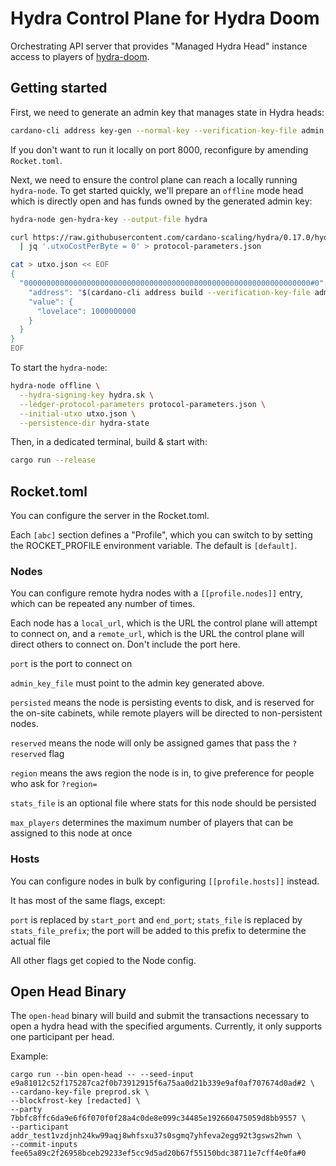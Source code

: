 # Hydra Control Plane for Hydra Doom

Orchestrating API server that provides "Managed Hydra Head" instance access to players of [hydra-doom](https://github.com/cardano-scaling/hydra-doom).

## Getting started

First, we need to generate an admin key that manages state in Hydra heads:

``` sh
cardano-cli address key-gen --normal-key --verification-key-file admin.vk --signing-key-file admin.sk
```

If you don't want to run it locally on port 8000, reconfigure by amending `Rocket.toml`.

Next, we need to ensure the control plane can reach a locally running
`hydra-node`. To get started quickly, we'll prepare an `offline` mode head which is
directly open and has funds owned by the generated admin key:

``` sh
hydra-node gen-hydra-key --output-file hydra

curl https://raw.githubusercontent.com/cardano-scaling/hydra/0.17.0/hydra-cluster/config/protocol-parameters.json \
  | jq '.utxoCostPerByte = 0' > protocol-parameters.json

cat > utxo.json << EOF
{
  "0000000000000000000000000000000000000000000000000000000000000000#0": {
    "address": "$(cardano-cli address build --verification-key-file admin.vk --testnet-magic 1)",
    "value": {
      "lovelace": 1000000000
    }
  }
}
EOF
```

To start the `hydra-node`:

``` sh
hydra-node offline \
  --hydra-signing-key hydra.sk \
  --ledger-protocol-parameters protocol-parameters.json \
  --initial-utxo utxo.json \
  --persistence-dir hydra-state
```

Then, in a dedicated terminal, build & start with:

``` sh
cargo run --release
```

## Rocket.toml

You can configure the server in the Rocket.toml.

Each `[abc]` section defines a "Profile", which you can switch to by setting the ROCKET_PROFILE environment variable. The default is `[default]`.

### Nodes

You can configure remote hydra nodes with a `[[profile.nodes]]` entry, which can be repeated any number of times.

Each node has a `local_url`, which is the URL the control plane will attempt to connect on, and a `remote_url`, which is the URL the control plane will direct others to connect on. Don't include the port here.

`port` is the port to connect on

`admin_key_file` must point to the admin key generated above.

`persisted` means the node is persisting events to disk, and is reserved for the on-site cabinets, while remote players will be directed to non-persistent nodes.

`reserved` means the node will only be assigned games that pass the `?reserved` flag

`region` means the aws region the node is in, to give preference for people who ask for `?region=`

`stats_file` is an optional file where stats for this node should be persisted

`max_players` determines the maximum number of players that can be assigned to this node at once

### Hosts

You can configure nodes in bulk by configuring `[[profile.hosts]]` instead.

It has most of the same flags, except:

`port` is replaced by `start_port` and `end_port`;
`stats_file` is replaced by `stats_file_prefix`; the port will be added to this prefix to determine the actual file

All other flags get copied to the Node config.


## Open Head Binary
The `open-head` binary will build and submit the transactions necessary to open a hydra head with the specified arguments. Currently, it only supports one participant per head.

Example:
```
cargo run --bin open-head -- --seed-input e9a81012c52f175287ca2f0b73912915f6a75aa0d21b339e9af0af707674d0ad#2 \
--cardano-key-file preprod.sk \
--blockfrost-key [redacted] \
--party 7bbfc8ffc6da9e6f6f070f0f28a4c0de8e099c34485e192660475059d8bb9557 \
--participant addr_test1vzdjnh24kw99aqj8whfsxu37s0sgmq7yhfeva2egg92t3gsws2hwn \
--commit-inputs fee65a89c2f26958bceb29233ef5cc9d5ad20b67f55150bdc38711e7cff4e0fa#0
```
